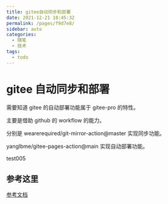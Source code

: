 ```yaml
---
title: gitee自动同步和部署
date: 2021-12-21 18:45:32
permalink: /pages/f9d7e8/
sidebar: auto
categories: 
  - 随笔
  - 技术
tags: 
  - todo
---
```

# gitee 自动同步和部署

需要知道 gitee 的自动部署功能属于 gitee-pro 的特性。

主要是借助 github 的 workflow 的能力。

分别是 wearerequired/git-mirror-action@master 实现同步功能。

yanglbme/gitee-pages-action@main 实现自动部署功能。

test005

## 参考这里

[参考文档](https://gitee.com/yanglbme/gitee-pages-action)
